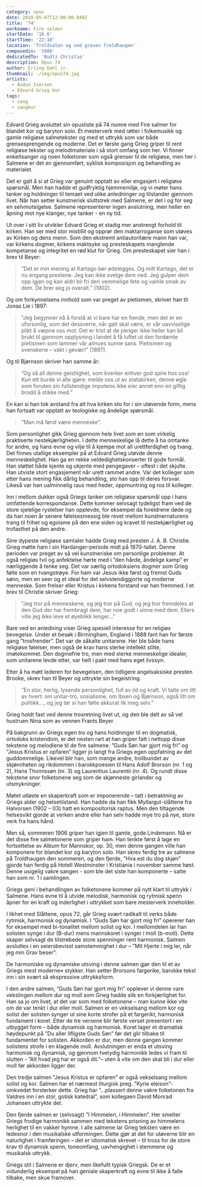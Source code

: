 ```yaml
---
category: opus
date: 2018-05-07T12:00:00.048Z
title: '74'
workname: Fire salmer
startDate: '16.6'
startTime: '22:10'
location: 'Troldsalen og ved graven Troldhaugen'
composedin: '1906'
dedicatedTo: 'Budtz Christie'
description: Opus 74
author: Erling Dahl jr.
thumbnail: ./img/opus74.jpg
artists:
  - Audun Iversen
  - Edvard Grieg Kor
tags:
  - sang
  - sangkor
---
```

Edvard Grieg avsluttet sin opusliste på 74 numre med Fire salmer for blandet kor og baryton solo. Et mesterverk med røtter i folkemusikk og gamle religiøse salmetekster og med et uttrykk som var både grensesprengende og moderne. Det er første gang Grieg griper til rent religiøse tekster og melodimateriale i så stort omfang som her. Vi finner enkeltsanger og noen folketoner som også grenser til de religiøse, men her i Salmene er det en gjennomført, syklisk komposisjon og behandling av materialet.

Det er galt å si at Grieg var genuint opptatt av eller engasjert i religiøse spørsmål. Men han hadde et gudfryktig hjemmemiljø, og vi møter hans tanker og holdninger til temaet ved ulike anledninger og tilstander gjennom livet. Når han setter kunstnerisk sluttstrek med Salmene, er det i og for seg en selvmotsigelse. Salmene representerer ingen avslutning, men heller en åpning mot nye klanger, nye tanker - en ny tid.

Ut over i sitt liv utvikler Edvard Grieg et stadig mer anstrengt forhold til kirken. Han ser med stor mistillit og opprør den maktarroganse som utøves av Kirken og dens menn. Som den ekstremt antiautoritære mann han var, var kirkens dogmer, kirkens maktsyke og presteskapets manglende kompetanse og integritet en rød klut for Grieg. Om presteskapet sier han i brev til Beyer:

> ”Det er min mening at Kartago bør ødelegges. Og mitt Kartago, det er nu engang prestene. Jeg kan ikke svelge dem ned. Jeg gulper dem opp igjen og kan aldri bli fri den vemmelige fete og vamle smak av dem. De brer seg jo overalt.” (1902).

Og om forkynnelsens innhold som var preget av pietismen, skriver han til Jonas Lie i 1897:

> ”Jeg begynner nå å forstå at vi bare har en fiende, men det er en uforsonlig, som det dessverre, når galt skal være, er vår uavviselige plikt å væpne oss mot. Det er trist at de penger ikke heller kan bli brukt til gjennom opplysning i landet å få luftet ut den fordømte pietismen som lammer vår almues sunne sans. Pietismen og svenskene – vakt i gevær!” (1897).

Og til Bjørnson skriver han samme år:

> ”Og så all denne geistlighet, som kverker enhver god spire hos oss! Kun ett burde vi alle gjøre: melde oss ut av statskirken, denne øgle som foruten sin fullstendige impotens ikke eier annet enn en giftig brodd å stikke med.”

En kan si han tok avstand fra alt hva kirken sto for i sin utøvende form, mens han fortsatt var opptatt av teologiske og åndelige spørsmål.

> ”Man må først være menneske”.

Som personlighet gikk Grieg gjennom hele livet som en som virkelig praktiserte nestekjærligheten. I dette menneskelige lå dette å ha omtanke for andre, og hans evne og vilje til å kjempe mot all urettferdighet og tvang.
Det finnes utallige eksempler på at Edvard Grieg utøvde denne menneskelighet. Han ga en rekke veldedighetskonserter til gode formål. Han støttet både kjente og ukjente med pengegaver – oftest i det skjulte. Han utviste stort engasjement når urett rammet andre. Var det kolleger som etter hans mening fikk dårlig behandling, sto han opp til deres forsvar. Likeså var han ualminnelig raus med heder, oppmuntring og ros til kolleger.

Inn i mellom dukker også Griegs tanker om religiøse spørsmål opp i hans omfattende korrespondanse. Dette kommer selvsagt tydeligst fram ved de store sjelelige rystelser han opplevde, for eksempel da foreldrene døde og da han noen år senere følelsesmessig ble revet mellom kunstnernaturens trang til frihet og egoisme på den ene siden og kravet til nestekjærlighet og trofasthet på den andre.

Sine dypeste religiøse samtaler hadde Grieg med presten J. A. B. Christie. Grieg møtte ham i sin Hardanger-periode midt på 1870-tallet. Denne perioden var preget av så vel kunstneriske om personlige problemer. At også religiøs tvil og anfektelse hørte med i ”den hårde, åndelige kamp” er nærliggende å tenke seg. Det var særlig ortodoksiens dogmer som Grieg følte som en tvangstrøye. For ham var Jesus ikke først og fremst Guds sønn, men en seer og et ideal for det selvstendiggjorte og moderne menneske. Som frelser eller Kristus i kirkens forstand var han fremmed. I et brev til Christie skriver Grieg:

> ”Jeg tror på menneskene, og jeg tror på Gud, og jeg tror fremdeles at den Gud der har frembragt dem, har noe godt i sinne med dem. Ellers ville jeg ikke leve et øyeblikk lenger…”

Bare ved en anledning viser Grieg spesiell interesse for en religiøs bevegelse. Under et besøk i Birmingham, England i 1888 fant han for første gang ”trosfrender”. Det var de såkalte unitarene. Her ble både hans religiøse følelser, men også de krav hans sterke intellekt stilte, imøtekommet. Den dogmefrie tro, men med sterke menneskelige idealer, som unitarene levde etter, var helt i pakt med hans eget livssyn.

Etter å ha møtt lederen for bevegelsen, den tidligere angelsaksiske presten Brooke, skrev han til Beyer og uttrykte sin begeistring.

> ”En stor, herlig, lysende personlighet, full av ild og kraft. Vi talte om litt av hvert: om unitar-tro, sosialisme, om Ibsen og Bjørnson, også litt om politikk…, og jeg tør si han følte akkurat lik meg selv.”

Grieg holdt fast ved denne trosretning livet ut, og den ble delt av så vel hustruen Nina som av vennen Frants Beyer.

På bakgrunn av Griegs egen tro og hans holdninger til en dogmatisk, ortodoks kristendom, er det nesten rart at han griper fatt i nettopp disse tekstene og melodiene til de fire salmene. ”Guds Søn har gjort mig fri” og ”Jesus Kristus er opfaren” ligger jo langt fra Griegs egen oppfatning av det guddommelige. Likevel blir han, som mange andre, trollbundet av skjønnheten og rikdommen i barokkpoesien til Hans Adolf Brorson (nr. 1 og 2), Hans Thomissøn (nr. 3) og Laurentius Laurentii (nr. 4). Og rundt disse tekstene snor folketonene seg som de skjønneste girlander og utsmykninger.

Møtet utløste en skaperkraft som er imponerende – tatt i betraktning av Griegs alder og helsetilstand. Han hadde da han fikk Myllargut-slåttene fra Halvorsen (1902 – 03) hatt en kompositorisk raptus. Men den tiltagende helsesvikt gjorde at verken andre eller han selv hadde mye tro på nye, store verk fra hans hånd.

Men så, sommeren 1906 griper han igjen til gamle, gode Lindemann. Nå er det disse fire salmetonene som griper ham. Han tenkte først å lage en fortsettelse av Album for Mannskor, op. 30, men denne gangen ville han komponere for blandet kor og baryton solo.
Han skrev ferdig tre av salmene på Troldhaugen den sommeren, og den fjerde, ”Hva est du dog skjøn” gjorde han ferdig på Hotell Westminster i Kristiania i november samme høst. Denne usigelig vakre sangen - som ble det siste han komponerte – satte han som nr. 1 i samlingen.

Griegs geni i behandlingen av folketonene kommer på nytt klart til uttrykk i Salmene.  Hans evne til å utvide melodisk, harmonisk og rytmisk spenn åpner for en kraft og inderlighet i uttrykket som bare mesterverk inneholder.

I likhet med Slåttene, opus 72, går Grieg svært radikalt til verks både rytmisk, harmonisk og dynamisk.  I ”Guds Søn har gjort mig fri” opererer han for eksempel med bi-tonalitet mellom solist og kor. I mellomdelen lar han solisten synge i dur (B-dur) mens mannskoret i synger i moll (b-moll).  Dette skaper selvsagt de tilstrebede store spenninger rent harmonisk.  Salmen avsluttes i en seiersbevisst samstemmighet i dur – ”Mit Hjerte i mig ler, når jeg min Grav beser”.

De harmoniske og dynamiske utsving i denne salmen gjør den til et av Griegs mest moderne» stykker. Han setter Brorsons fargerike, barokke tekst inn i sin svært så ekspressive uttrykksform.

I den andre salmen, ”Guds Søn har gjort mig fri” opplever vi denne vare vekslingen mellom dur og moll som Grieg hadde slik en forkjærlighet for. Han sa jo om livet, at det var som med folketonene – man kunne ikke vite om de var tenkt i dur eller moll.
Salmen er en vekselsang mellom kor og solist der solisten synger ut sine korte strofer på et fargerikt, harmonisk fundament i koret. Etter de tre versene blir første verset presentert i en utbygget form – både dynamisk og harmonisk. Koret lager et dramatisk høydepunkt på ”Du aller lifligste Guds Søn” før det  glir tilbake til fundamentet for solisten. Akkorden er dur, men denne gangen kommer solistens strofe i en klagende moll. Avslutningen er enda et utsving harmonisk og dynamisk, og gjennom tvetydig harmonikk ledes vi fram til slutten - ”Alt hvad jeg har er også dit.”– uten å vite om den skal bli i dur eller moll før akkorden ligger der.

Den tredje salmen ”Jesus Kristus er opfaren” er også vekselsang mellom solist og kor. Salmen har et nærmest liturgisk preg. ”Kyrie eleison”-omkvedet forsterker dette.  Grieg har ”…plassert denne vakre folketonen fra Valdres inn i en stor, gotisk katedral”, som kollegaen David Monrad Johansen uttrykte det.

Den fjerde salmen er (selvsagt) ”I Himmelen, i Himmelen”. Her smelter Griegs frodige harmonikk sammen med tekstens prisning av himmelens herlighet til en vakker hymne. I alle salmene lar Grieg teksten være en ledesnor i den musikalske utformingen. Dette gjør at det for utøverne blir en naturlighet i framføringen – det er idiomatisk skrevet – til tross for de store krav til dynamisk spenn, toneomfang, uavhengighet i stemmene og musikalsk uttrykk.  

Griegs stil i Salmene er djerv, men likefullt typisk Griegsk. De er et vidunderlig eksempel på han geniale skaperkraft og evne til ikke å falle tilbake, men skue framover.
